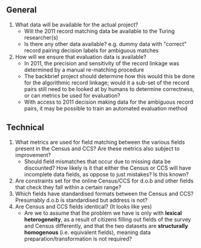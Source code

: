 General
------

1. What data will be available for the actual project?
    - Will the 2011 record matching data be available to the Turing researcher(s)
    - Is there any other data available? e.g. dummy data with "correct" record pairing decision labels for ambiguous matches
2. How will we ensure that evaluation data is available?
    - In 2011, the precision and sensitivity of the record linkage was determined by a manual re-matching procedure
    - The backbrief project should determine how this would this be done for the algorithmic record linkage; would it a sub-set of the record pairs still need to be looked at by humans to determine correctness, or can metrics be used for evaluation?
    - With access to 2011 decision making data for the ambiguous record pairs, it may be possible to train an automated evaluation method

Technical
-------

1.  What metrics are used for field matching between the various fields present in the Census and CCS? Are these metrics also subject to improvement?
    - Should field mismatches that occur due to missing data be discounted? How likely is it that either the Census or CCS will have incomplete data fields, as oppose to just mistakes? Is this known?
2. Are constraints set for the online Census/CCS for d.o.b and other fields that check they fall within a certain range?
3. Which fields have standardised formats between the Census and CCS? Presumably d.o.b is standardised but address is not?
4. Are Census and CCS fields identical? (It looks like yes)
    - Are we to assume that the problem we have is only with **lexical heterogeneity**, as a result of citizens filling out fields of the survey and Census differently, and that the two datasets are **structurally homogenous** (i.e. equivalent fields), meaning data preparation/transformation is not required?

